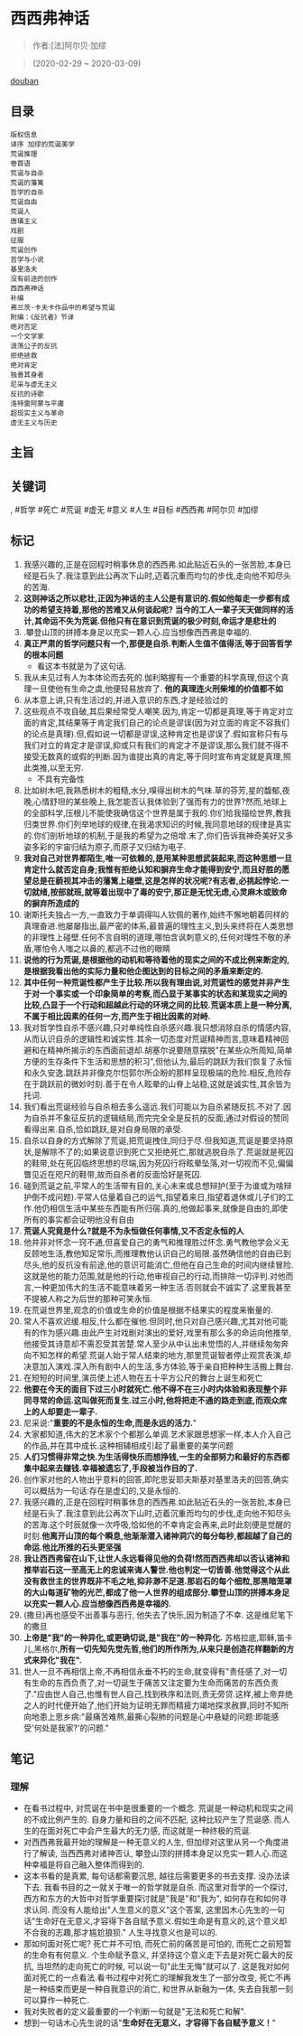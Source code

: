 # 西西弗神话

> 作者:[法]阿尔贝·加缪

> (2020-02-29 \~ 2020-03-09)

[douban](https://book.douban.com/subject/24257403/)

## 目录
```
版权信息
译序 加缪的荒诞美学
荒诞推理
卷首语
荒诞与自杀
荒诞的藩篱
哲学的自杀
荒诞自由
荒诞人
唐璜主义
戏剧
征服
荒诞创作
哲学与小说
基里洛夫
没有前途的创作
西西弗神话
补编
弗兰茨·卡夫卡作品中的希望与荒诞
附编：《反抗者》节译
绝对否定
一个文学家
浪荡公子的反抗
拒绝拯救
绝对肯定
独善其身者
尼采与虚无主义
反抗的诗歌
洛特雷阿蒙与平庸
超现实主义与革命
虚无主义与历史
```

## 主旨


## 关键词
, #哲学 #死亡 #荒诞 #虚无 #意义 #人生 #目标 #西西弗 #阿尔贝 #加缪

## 标记
1. 我感兴趣的,正是在回程时稍事休息的西西弗.如此贴近石头的一张苦脸,本身已经是石头了.我注意到此公再次下山时,迈着沉重而均匀的步伐,走向他不知尽头的苦海.
2. **这则神话之所以悲壮,正因为神话的主人公是有意识的.假如他每走一步都有成功的希望支持着,那他的苦难又从何谈起呢?** **当今的工人一辈子天天做同样的活计,其命运不失为荒诞.但他只有在意识到荒诞的极少时刻,命运才是悲壮的**
3. .攀登山顶的拼搏本身足以充实一颗人心.应当想像西西弗是幸福的.
5. **真正严肃的哲学问题只有一个,那便是自杀.判断人生值不值得活,等于回答哲学的根本问题**
    * 看这本书就是为了这句话.
6. 我从未见过有人为本体论而去死的.伽利略握有一个重要的科学真理,但这个真理一旦使他有生命之虞,他便轻易放弃了. **他的真理连火刑柴堆的价值都不如**
8. 从本意上讲,只有生活过的,并进入意识的东西,才是经验过的
9. 这些观点不攻自破,其后果经常受人嘲笑.因为,肯定一切都是真理,等于肯定对立面的肯定,其结果等于肯定我们自己的论点是谬误(因为对立面的肯定不容我们的论点是真理).但,假如说一切都是谬误,这种肯定也是谬误了.假如宣称只有与我们对立的肯定才是谬误,抑或只有我们的肯定才不是谬误,那么我们就不得不接受无数真的或假的判断.因为谁提出真的肯定,等于同时宣布肯定就是真理,照此类推,以至无穷.
    * 不具有完备性
10. 比如树木吧,我熟悉树木的粗糙,水分,嗅得出树木的气味.草的芬芳,星的馥郁,夜晚,心情舒坦的某些晚上,我怎能否认我体验到了强而有力的世界?然而,地球上的全部科学,压根儿不能使我确信这个世界是属于我的.你们给我描绘世界,教我归类世界.你们列举地球的规律,在我渴求知识的时候,我同意地球的规律是真实的.你们剖析地球的机制,于是我的希望为之倍增.末了,你们告诉我神奇美好又多姿多彩的宇宙归结为原子,而原子又归结为电子.
11. **我对自己对世界都陌生,唯一可依赖的,是用某种思想武装起来,而这种思想一旦肯定什么就否定自身;我惟有拒绝认知和摒弃生命才能得到安宁,而且好胜的愿望总是在藐视其冲击的藩篱上碰壁,这是怎样的状况呢?有志者,必挑起悖论.一切就绪,按部就班,就等着出现中了毒的安宁,那正是无忧无虑,心灵麻木或致命的摒弃所造成的**
12. 谢斯托夫独占一方,一直致力于单调得叫人钦佩的著作,始终不懈地朝着同样的真理奋进.他屡屡指出,最严密的体系,最普遍的理性主义,到头来终将在人类思想的非理性上碰壁.任何不言自明的道理,哪怕含讽刺意义的,任何对理性不敬的矛盾,哪怕令人嗤之以鼻的,都逃不过他的眼睛
13. **说他的行为荒诞,是根据他的动机和等待着他的现实之间的不成比例来断定的,是根据我看出他的实际力量和他企图达到的目标之间的矛盾来断定的.**
14. **其中任何一种荒诞性都产生于比较.所以我有理由说,对荒诞性的感觉并非产生于对一个事实或一个印象简单的考察,而凸显于某事实的状态和某现实之间的比较,凸显于一个行动和超越此行动的环境之间的比较.荒诞本质上是一种分离,不属于相比因素的任何一方,而产生于相比因素的对峙.**
16. 我对哲学性自杀不感兴趣,只对单纯性自杀感兴趣.我只想消除自杀的情感内容,从而认识自杀的逻辑性和诚实性.其余一切态度对荒诞精神而言,意味着精神回避和在精神所揭示的东西面前退却.胡塞尔说要随意摆脱"在某些众所周知,简单方便的生存条件下生活和思想的积习",但他认为,最后的跳跃为我们恢复了永恒和永久安逸.跳跃并非像克尔恺郭尔所企盼的那样呈现极端的危险.相反,危险存在于跳跃前的微妙时刻.善于在令人眩晕的山脊上站稳,这就是诚实性,其余皆为托词.
17. 我们看出荒诞经验与自杀相去多么遥远.我们可能以为自杀紧随反抗.不对了.因为自杀并不象征反抗的逻辑结局,而完完全全是反抗的反面,通过对假设的赞同看得出来.自杀,恰如跳跃,是对自身局限的承受.
18. 自杀以自身的方式解除了荒诞,把荒诞拽住,同归于尽.但我知道,荒诞是要坚持原状,是解除不了的;如果说意识到死亡又拒绝死亡,那就逃脱自杀了.荒诞就是死囚的鞋带,处在死囚临终思想的尽端,因为死囚行将眩晕坠落,对一切视而不见,偏偏瞥见近在咫尺的鞋带,故而自杀者的反面恰好是死囚.
19. 碰到荒诞之前,平常人的生活带有目的,关心未来或总想辩护(至于为谁或为啥辩护倒不成问题).平常人估量着自己的运气,指望着来日,指望着退休或儿子们的工作.他仍相信生活中某些东西能有所归宿.真的,他做起事来,就像是自由的,即使所有的事实都会证明他没有自由
20. **荒诞人究竟是什么?就是不为永恒做任何事情,又不否定永恒的人**
21. 他并非对怀念一窍不通,但喜爱自己的勇气和推理胜过怀念.勇气教他学会义无反顾地生活,教他知足常乐,而推理教他认识自己的局限.虽然确信他的自由已到尽头,他的反抗没有前途,他的意识可能消亡,但他在自己生命的时间内继续冒险.这就是他的能力范围,就是他的行动,他审视自己的行动,而排除一切评判.对他而言,一种更加伟大的生活不能意味着另一种生活.否则就会不诚实了.这里我甚至不提被人称之为后世的那种可笑永恒.
22. 在荒诞世界里,观念的价值或生命的价值是根据不结果实的程度来衡量的.
24. 常人不喜欢迟缓.相反,什么都在催他.但同时,他只对自己感兴趣,尤其对他可能有的作为感兴趣.由此产生对戏剧对演出的爱好,戏里有那么多的命运向他推举,他接受其诗意却不需忍受其苦楚.常人至少从中认出未觉悟的人,并继续匆匆奔向不知怎样的希望.荒诞人始于常人结束的地方,那里荒诞智者停止观赏表演,却决意加入演戏.深入所有剧中人的生活,多方体验,等于亲自把种种生活搬上舞台.
25. 在短短的时间里,演员使上述人物在五十平方公尺的舞台上诞生和死亡
26. **他要在今天的面目下过三小时就死亡.他不得不在三小时内体验和表现整个非同寻常的命运.这叫做死而复生.过三小时,他将把走不通的路走到底,而观众席上的人却要走一辈子.**
27. 尼采说:"**重要的不是永恒的生命,而是永远的活力.**"
28. 大家都知道,伟大的艺术家个个都那么单调.艺术家跟思想家一样,本人介入自己的作品,并在其中成长.这种相辅相成引起了最重要的美学问题
29. **人们习惯得非常之快.为生活得快乐而想挣钱,一生的全部努力和最好的东西都集中起来去赚钱.幸福被遗忘了,手段被当作目的了.**
30. 创作家对他的人物出乎意料的回答,即陀思妥耶夫斯基对基里洛夫的回答,确实可以概括为一句话:存在是虚幻的,又是永恒的.
31. 我感兴趣的,正是在回程时稍事休息的西西弗.如此贴近石头的一张苦脸,本身已经是石头了.我注意到此公再次下山时,迈着沉重而均匀的步伐,走向他不知尽头的苦海.这个时辰就像一次呼吸,恰如他的不幸肯定会再来,此时此刻便是觉醒的时刻.**他离开山顶的每个瞬息,他渐渐潜入诸神洞穴的每分每秒,都超越了自己的命运.他比所推的石头更坚强**
32. **我让西西弗留在山下,让世人永远看得见他的负荷!然而西西弗却以否认诸神和推举岩石这一至高无上的忠诚来诲人警世.他也判定一切皆善.他觉得这个从此没有救世主的世界既非不毛之地,抑非渺不足道.那岩石的每个细粒,那黑暗笼罩的大山每道矿物的光芒,都成了他一人世界的组成部分.攀登山顶的拼搏本身足以充实一颗人心.应当想像西西弗是幸福的.**
33. (撒旦)再也感受不出善事与恶行, 他失去了快乐,因为制造了不幸. 这是维尼笔下的撒旦
34. **上帝是"我"的一种异化,或更确切说,是"我在"的一种异化.** 苏格拉底,耶稣,笛卡儿,黑格尔,**所有一切先知先觉先哲,他们的所作所为,从来只是创造花样翻新的方式来异化"我在".**
35. 世人一旦不再相信上帝,不再相信永垂不朽的生命,就变得有"责任感了,对一切有生命的东西负责了,对一切诞生于痛苦又注定要为生命而痛苦的东西负责了."应由世人自己,也惟有世人自己,找到秩序和法则,责无旁贷.这样,被上帝弃绝之人的时代便开始了,他们开始为证明无罪而精疲力竭地探求赦罪,同时不知所向地患上思乡病:"最痛苦难熬,最撕心裂肺的问题是心中悬疑的问题:即能感受'何处是我家?'的问题."

## 笔记
### 理解
* 在看书过程中, 对荒诞在书中是很重要的一个概念. 荒诞是一种动机和现实之间的不成比例产生的. 自身力量和目的之间不匹配, 这种比较产生了荒诞感. 而人生的在面对死亡中会产生最大的无力感, 而这就是一种终极的荒诞.
* 对西西弗我最开始的理解是一种无意义的人生, 但加缪对这里从另一个角度进行了解读, 当西西弗对诸神否认, 攀登山顶的拼搏本身足以充实一颗人心.而这种幸福是将自己融入整体而得到的.
* 这本书看的是真累, 每句话都需要沉思, 越往后需要更多的书去支撑. 没办法读下去. 我看书目的之一就关于唯一的哲学就是自杀. 而这里对哲学的一个探讨, 西方和东方的大哲中对哲学重要探讨就是"我是"和"我为", 如何存在和如何寻求认同. 而没有人能给出"人生意义的意义"这个答案, 这里因木心先生的一句话"生命好在无意义,才容得下各自赋予意义.假如生命是有意义的,这个意义却不合我的志趣,那才尴尬狼狈." 人生寻找意义也是可以的.
* 那如何面对死亡呢? 死亡并不可怕, 而死亡前的痛苦是可怕的, 而死亡之前短暂的生命有有何意义. 个生命赋予意义, 并坚持这个意义走下去是对死亡最大的反抗, 当坦然的走向死亡的时候, 可以说一句"此生无悔"就可以了. 这是我对如何面对死亡的一点看法.看书过程中对死亡的理解我发生了一部分改变, 死亡不再是一种结束而更是一种自我意识的消亡, 和世界从新融为一体, 失去自我那一刻可以算作一种死亡.
* 我对失败者的定义最重要的一个判断一句就是"无法和死亡和解".
* 想到一句话木心先生说的话"**生命好在无意义，才容得下各自赋予意义！**"
